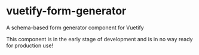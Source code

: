 # vuetify-form-generator

A schema-based form generator component for Vuetify

This component is in the early stage of development and is in no way ready for production use!